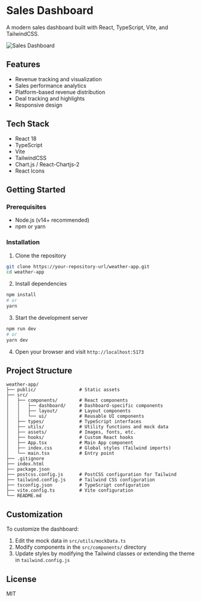 # Sales Dashboard

A modern sales dashboard built with React, TypeScript, Vite, and TailwindCSS.

![Sales Dashboard](./screenshot.png)

## Features

- Revenue tracking and visualization
- Sales performance analytics
- Platform-based revenue distribution
- Deal tracking and highlights
- Responsive design

## Tech Stack

- React 18
- TypeScript
- Vite
- TailwindCSS
- Chart.js / React-Chartjs-2
- React Icons

## Getting Started

### Prerequisites

- Node.js (v14+ recommended)
- npm or yarn

### Installation

1. Clone the repository

```bash
git clone https://your-repository-url/weather-app.git
cd weather-app
```

2. Install dependencies

```bash
npm install
# or
yarn
```

3. Start the development server

```bash
npm run dev
# or
yarn dev
```

4. Open your browser and visit `http://localhost:5173`

## Project Structure

```
weather-app/
├── public/                # Static assets
├── src/
│   ├── components/        # React components
│   │   ├── dashboard/     # Dashboard-specific components
│   │   ├── layout/        # Layout components
│   │   └── ui/            # Reusable UI components
│   ├── types/             # TypeScript interfaces
│   ├── utils/             # Utility functions and mock data
│   ├── assets/            # Images, fonts, etc.
│   ├── hooks/             # Custom React hooks
│   ├── App.tsx            # Main App component
│   ├── index.css          # Global styles (Tailwind imports)
│   └── main.tsx           # Entry point
├── .gitignore
├── index.html
├── package.json
├── postcss.config.js      # PostCSS configuration for Tailwind
├── tailwind.config.js     # Tailwind CSS configuration
├── tsconfig.json          # TypeScript configuration
├── vite.config.ts         # Vite configuration
└── README.md
```

## Customization

To customize the dashboard:

1. Edit the mock data in `src/utils/mockData.ts`
2. Modify components in the `src/components/` directory
3. Update styles by modifying the Tailwind classes or extending the theme in `tailwind.config.js`

## License

MIT
